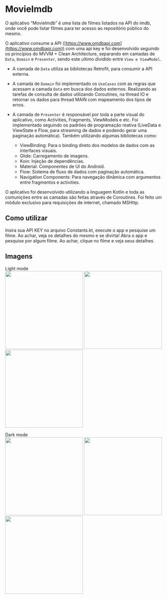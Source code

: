 # MovieImdb

O aplicativo “MovieImdb” é uma lista de filmes listados na API do imdb, onde você pode listar filmes para ter acesso ao repositório público do mesmo.

O aplicativo consume a API ([https://www.omdbapi.com](https://www.omdbapi.com)) com uma api key e foi desenvolvido seguindo os princípios do MVVM + Clean Architecture, separando em camadas de `Data`, `Domain` e `Presenter`, sendo este ultimo dividido entre `View e ViewModel`.

- A camada de `Data` utiliza as bibliotecas Retrofit, para consumir a API externa.

- A camada de `Domain` foi implementado os `UseCases` com as regras que acessam a camada `Data` em busca dos dados externos. Realizando as tarefas de consulta de dados utilizando Coroutines, na thread IO e retornar os dados para thread MAIN com mapeamento dos tipos de erros.

- A camada de `Presenter` é responsável por toda a parte visual do aplicativo, como Activities, Fragments, ViewModels e etc. Foi implementado seguindo os padrões de programação reativa (LiveData e ViewState e Flow, para streaming de dados e podendo gerar uma paginação automática).
  Também utilizando algumas bibliotecas como:
    - ViewBinding: Para o binding direto dos modelos de dados com as interfaces visuais.
    - Glide: Carregamento de imagens.
    - Koin: Injeção de dependências.
    - Material: Componentes de UI do Android.
    - Flow: Sistema de fluxo de dados com paginação automática.
    - Navigation Components: Para navegação dinâmica com argumentos entre fragmentos e activities.

O aplicativo foi desenvolvido utilizando a linguagem Kotlin e toda as comunições entre as camadas são feitas através de Coroutines. Foi feito um módulo exclusivo para requisições de internet, chamado MSHttp.


## Como utilizar
Insira sua API KEY no arquivo Constants.kt, execute o app e pesquise um filme. Ao achar, veja os detalhes do mesmo e se divirta!
Abra o app e pesquise por algum filme. Ao achar, clique no filme e veja seus detalhes.

## Imagens

Light mode <br>
<img src="https://user-images.githubusercontent.com/30272949/239996225-8a606338-5482-430f-b919-5c96856c13c7.png" width="250">
<img src="https://user-images.githubusercontent.com/30272949/239995626-f430386e-5b26-4e74-895d-a77bb17bea4e.png" width="250">
<img src="https://user-images.githubusercontent.com/30272949/239995738-59de7470-89de-4254-9e04-8e022f58f016.png" width="250">

Dark mode<br>
<img src="https://user-images.githubusercontent.com/30272949/239996100-8be6f3e4-4565-4dc1-9e07-5e9470a16bdc.png" width="250">
<img src="https://user-images.githubusercontent.com/30272949/239995936-425ddcb1-515f-434b-a3ec-b857bc068105.png" width="250">
<img src="https://user-images.githubusercontent.com/30272949/239996004-15d38173-03b6-47cd-88f7-1eb030eaf3f6.png" width="250">


